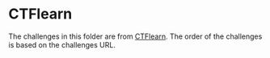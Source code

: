 # CTFlearn

The challenges in this folder are from [CTFlearn](https://ctflearn.com/). The order of the challenges is based on the challenges URL.
